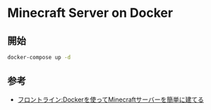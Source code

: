 # Minecraft Server on Docker

## 開始

``` sh
docker-compose up -d
```

## 参考

- [フロントライン:Dockerを使ってMinecraftサーバーを簡単に建てる](https://frontl1ne.net/2019/10/docker-minecraft/)